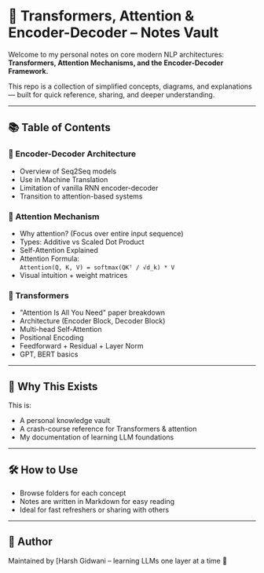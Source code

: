 # 🚀 Transformers, Attention & Encoder-Decoder – Notes Vault

Welcome to my personal notes on core modern NLP architectures:  
**Transformers, Attention Mechanisms, and the Encoder-Decoder Framework.**

This repo is a collection of simplified concepts, diagrams, and explanations — built for quick reference, sharing, and deeper understanding.

---

## 📚 Table of Contents

### 🔁 Encoder-Decoder Architecture
- Overview of Seq2Seq models
- Use in Machine Translation
- Limitation of vanilla RNN encoder-decoder
- Transition to attention-based systems

### 🎯 Attention Mechanism
- Why attention? (Focus over entire input sequence)
- Types: Additive vs Scaled Dot Product
- Self-Attention Explained
- Attention Formula:  
  `Attention(Q, K, V) = softmax(QKᵀ / √d_k) * V`
- Visual intuition + weight matrices

### 🧠 Transformers
- "Attention Is All You Need" paper breakdown
- Architecture (Encoder Block, Decoder Block)
- Multi-head Self-Attention
- Positional Encoding
- Feedforward + Residual + Layer Norm
- GPT, BERT basics

---

## 🧠 Why This Exists

This is:
- A personal knowledge vault
- A crash-course reference for Transformers & attention
- My documentation of learning LLM foundations

---

## 🛠️ How to Use

- Browse folders for each concept
- Notes are written in Markdown for easy reading
- Ideal for fast refreshers or sharing with others

---

## 📌 Author

Maintained by [Harsh Gidwani – learning LLMs one layer at a time 🧠


